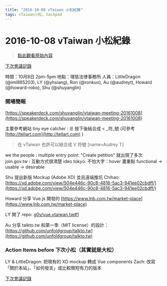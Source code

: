 ```yaml
---
title: "2016-10-08 vTaiwan 小松紀錄"
tags: vTaiwan小松, hackpad
---
```


# 2016-10-08 vTaiwan 小松紀錄

> [點此觀看原始內容](https://g0v.hackpad.tw/WFi6lJi4PgW)


[下次會議記錄](https://g0v.hackpad.tw/vTaiwan--H2QhNRFVMOw)

時間：10月8日 2pm-5pm
地點：理慈法律事務所
人員：LittleDragon (@iml885203), LY (@yhsiang), Ron (@ronkuo), Au (@audreyt), Howard (@howard-robo), Shu (@shuyanglin)

### 開場簡報




[https://speakerdeck.com/shuyanglin/vtaiwan-meeting-20161008](https://speakerdeck.com/shuyanglin/vtaiwan-meeting-20161008)

主要參考網站
tiny eye catcher : ☰ 按下後結合成 < _符_號 (可參考 [http://tellart.com](http://tellart.com) )
> 在 vTaiwan 也許可以結合成 V 符號
> [name=Audrey T]

we the people : multiple entry point: "Create petition" 就出現了多次
join.gov.tw : 互動方式很清楚
ideo tokyo: 不怕大字：hover 畫重點
functional -> usable -> desirable

Shu 提出新版 Mockup (Adobe XD) 並且遠端推坑 Chihao:
[https://xd.adobe.com/view/504e446c-90c8-4816-5ac3-941ee02cbdff/](https://xd.adobe.com/view/504e446c-90c8-4816-5ac3-941ee02cbdff/)

Howard 分享 Vue.js 開發的 [https://www.lnb.com.tw/market-place](https://www.lnb.com.tw/market-place)

LY 開了 repo: [g0v/vue.vtaiwan.tw#1](https://github.com/g0v/vue.vtaiwan.tw/issues/1)

Au 分享 talkto.tw 和第一季（MIT license）的設計： [https://github.com/unfoldgroup/talkto.tw](https://github.com/unfoldgroup/talkto.tw)

### Action Items before 下次小松（其實就是大松）


LY & LittleDragon: 把現有的 XD mockup 轉成 Vue components
Zach: 改寫「關於本站」、「如何發言」成比較簡短有力的版本

[下次會議記錄](https://g0v.hackpad.com/vTaiwan--H2QhNRFVMOw)

